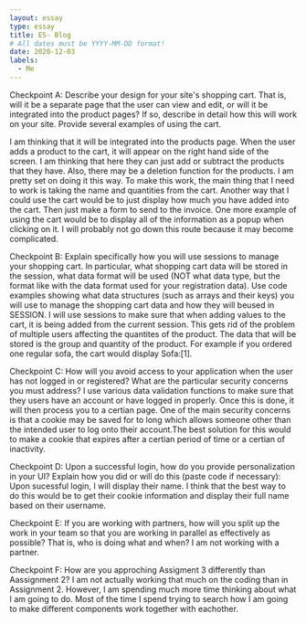 ```yaml
---
layout: essay
type: essay
title: E5- Blog
# All dates must be YYYY-MM-DD format!
date: 2020-12-03
labels:
  - Me
---
```

Checkpoint A:
Describe your design for your site's shopping cart. That is, will it be a separate page that the user can view and edit, or will it be integrated into the product pages? If so, describe in detail how this will work on your site. Provide several examples of using the cart.

I am thinking that it will be integrated into the products page. When the user adds a product to the cart, it will appear on the right hand side of the screen. I am thinking that here they can just add or subtract the products that they have. Also, there may be a deletion function for the products. I am pretty set on doing it this way. To make this work, the main thing that I need to work is taking the name and quantities from the cart. Another way that I could use the cart would be to just display how much you have added into the cart. Then just make a form to send to the invoice. One more example of using the cart would be to display all of the information as a popup when clicking on it. I will probably not go down this route because it may become complicated. 

Checkpoint B:
Explain specifically how you will use sessions to manage your shopping cart. In particular, what shopping cart data will be stored in the session, what data format will be used (NOT what data type, but the format like with the data format used for your registration data). Use code examples showing what data structures (such as arrays and their keys) you will use to manage the shopping cart data and how they will beused in SESSION.
I will use sessions to make sure that when adding values to the cart, it is being added from the current session. This gets rid of the problem of multiple users affecting the quantites of the product. The data that will be stored is the group and quantity of the product. For example if you ordered one regular sofa, the cart would display Sofa:[1]. 
 
Checkpoint C:
How will you avoid access to your application when the user has not logged in or registered? What are the particular security concerns you must address?
I use various data validation functions to make sure that they users have an account or have logged in properly. Once this is done, it will then process you to a certian page. One of the main security concerns is that a cookie may be saved for to long which allows someone other than the intended user to log onto their account.The best solution for this would to make a cookie that expires after a certian period of time or a certian of inactivity.

Checkpoint D:
Upon a successful login, how do you provide personalization in your UI? Explain how you did or will do this (paste code if necessary):
Upon sucessful login, I will display their name. I think that the best way to do this would be to get their cookie information and display their full name based on their username. 

Checkpoint E:
If you are working with partners, how will you split up the work in your team so that you are working in parallel as effectively as possible? That is, who is doing what and when?
I am not working with a partner.


Checkpoint F:
How are you approching Assigment 3 differently than Aassignment 2?
I am not actually working that much on the coding than in Assignment 2. However, I am spending much more time thinking about what I am going to do. Most of the time I spend trying to search how I am going to make different components work together with eachother.
